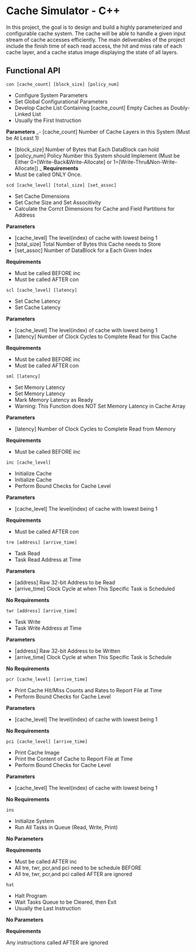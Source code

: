 # Cache Simulator - C++
In this project, the goal is to design and build a highly parameterized and configurable cache system. The cache will be able to handle a given input stream of cache accesses efficiently. The main deliverables of the project include the finish time of each read access, the hit and miss rate of each cache layer, and a cache status image displaying the state of all layers.
## Functional API
`con [cache_count] [block_size] [policy_num]`

- Configure System Parameters
- Set Global Configurational Parameters
- Develop Cache List Containing [cache_count] Empty Caches as Doubly-Linked List 
- Usually the First Instruction

**Parameters**
_- [cache_count] Number of Cache Layers in this System (Must be At Least 1)
- [block_size] Number of Bytes that Each DataBlock can hold
- [policy_num] Policy Number this System should Implement (Must be Either 0=[Write-Back&Write-Allocate] or 1=[Write-Thru&Non-Write-Allocate])
  _
**Requirements**
- Must be called ONLY Once.

`scd [cache_level] [total_size] [set_assoc]`

- Set Cache Dimensions
- Set Cache Size and Set Associtivity
- Calculate the Corrct Dimensions for Cache and Field Partitions for Address
  
**Parameters**
- [cache_level] The level(index) of cache with lowest being 1
- [total_size] Total Number of Bytes this Cache needs to Store
- [set_assoc] Number of DataBlock for a Each Given Index
  
**Requirements**
- Must be called BEFORE inc
- Must be called AFTER con

`scl [cache_level] [latency]      ` 

- Set Cache Latency
- Set Cache Latency
  
**Parameters**
- [cache_level] The level(index) of cache with lowest being 1
- [latency] Number of Clock Cycles to Complete Read for this Cache
  
**Requirements**
- Must be called BEFORE inc
- Must be called AFTER con

`sml [latency]                    `   

- Set Memory Latency
- Set Memory Latency
- Mark Memory Latency as Ready
- Warning: This Function does NOT Set Memory Latency in Cache Array
  
**Parameters**
- [latency]	Number of Clock Cycles to Complete Read from Memory
  
**Requirements**
- Must be called BEFORE inc

`inc [cache_level]         `

- Initialize Cache
- Initialize Cache
- Perform Bound Checks for Cache Level
  
**Parameters**
- [cache_level]	The level(index) of cache with lowest being 1
  
**Requirements**
- Must be called AFTER con

`tre [address] [arrive_time]    `      

- Task Read
- Task Read Address at Time
  
**Parameters**
- [address] Raw 32-bit Address to be Read
- [arrive_time] 	Clock Cycle at when This Specific Task is Scheduled
  
**No Requirements**

`twr [address] [arrive_time]      `    

- Task Write
- Task Write Address at Time
  
**Parameters**
- [address]	Raw 32-bit Address to be Written
- [arrive_time] Clock Cycle at when This Specific Task is Schedule
  
**No Requirements**

`pcr [cache_level] [arrive_time]          `     

- Print Cache Hit/Miss Counts and Rates to Report File at Time
- Perform Bound Checks for Cache Level
  
**Parameters**
- [cache_level]	The level(index) of cache with lowest being 1
  
**No Requirements**

`pci [cache_level] [arrive_time]`

- Print Cache Image
- Print the Content of Cache to Report File at Time
- Perform Bound Checks for Cache Level
  
**Parameters**
- [cache_level]	The level(index) of cache with lowest being 1
  
**No Requirements**

`ins`              

- Initialize System
- Run All Tasks in Queue (Read, Write, Print)
  
**No Parameters**

**Requirements**

- Must be called AFTER inc
- All tre, twr, pcr,and pci need to be schedule BEFORE
- All tre, twr, pcr,and pci called AFTER are ignored

`hat`

- Halt Program
- Wait Tasks Queue to be Cleared, then Exit
- Usually the Last Instruction
  
**No Parameters**

**Requirements**

Any instructions called AFTER are ignored
